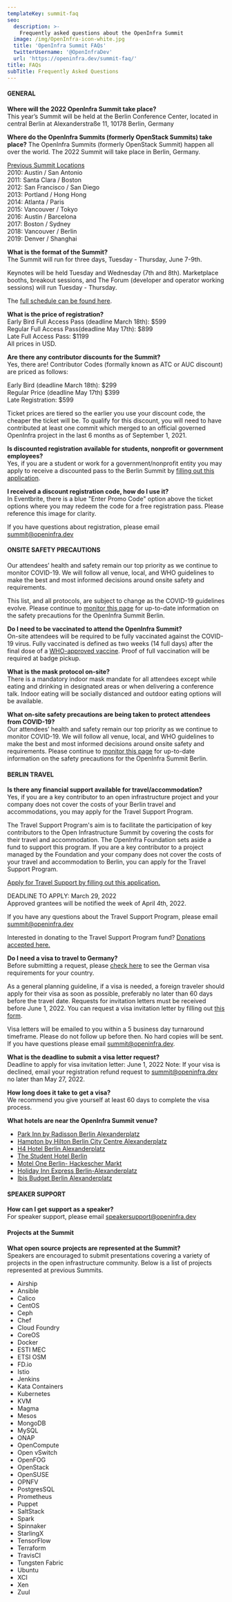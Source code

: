 ```yaml
---
templateKey: summit-faq
seo:
  description: >-
    Frequently asked questions about the OpenInfra Summit
  image: /img/OpenInfra-icon-white.jpg
  title: 'OpenInfra Summit FAQs'
  twitterUsername: '@OpenInfraDev'
  url: 'https://openinfra.dev/summit-faq/'
title: FAQs
subTitle: Frequently Asked Questions
---
```

#### GENERAL

**Where will the 2022 OpenInfra Summit take place?**
<br>
This year’s Summit will be held at the Berlin Conference Center, located in central Berlin at Alexanderstraße 11, 10178 Berlin, Germany

**Where do the OpenInfra Summits (formerly OpenStack Summits) take place?**
The OpenInfra Summits (formerly OpenStack Summit) happen all over the world. The 2022 Summit will take place in Berlin, Germany.

<u>Previous Summit Locations</u> <br>
2010: Austin / San Antonio <br>
2011: Santa Clara / Boston <br>
2012: San Francisco / San Diego <br>
2013: Portland / Hong Hong <br>
2014: Atlanta / Paris <br>
2015: Vancouver / Tokyo <br>
2016: Austin / Barcelona <br>
2017: Boston / Sydney <br>
2018: Vancouver / Berlin <br>
2019: Denver / Shanghai <br>

**What is the format of the Summit?** <br>
The Summit will run for three days, Tuesday - Thursday, June 7-9th. 

Keynotes will be held Tuesday and Wednesday (7th and 8th). Marketplace booths, breakout sessions, and The Forum (developer and operator working sessions) will run Tuesday - Thursday. 

The [full schedule can be found here](/summit-schedule). 

**What is the price of registration?** <br>
Early Bird Full Access Pass (deadline March 18th): $599 <br>
Regular Full Access Pass(deadline May 17th): $899 <br>
Late Full Access Pass: $1199 <br>
All prices in USD.

**Are there any contributor discounts for the Summit?** <br>
Yes, there are! Contributor Codes (formally known as ATC or AUC discount) are priced as follows:

Early Bird (deadline March 18th): $299 <br>
Regular Price (deadline May 17th) $399 <br>
Late Registration: $599

Ticket prices are tiered so the earlier you use your discount code, the cheaper the ticket will be. To qualify for this discount, you will need to have contributed at least one commit which merged to an official governed OpenInfra project in the last 6 months as of September 1, 2021. 

**Is discounted registration available for students, nonprofit or government employees?** <br>
Yes, if you are a student or work for a government/nonprofit entity you may apply to receive a discounted pass to the Berlin Summit by [filling out this application](https://openinfrafoundation.formstack.com/forms/berlin2022_summit_discounted_registration).

**I received a discount registration code, how do I use it?** <br>
In Eventbrite, there is a blue "Enter Promo Code" option above the ticket options where you may redeem the code for a free registration pass. Please reference this image for clarity.

If you have questions about registration, please email [summit@openinfra.dev](mailto:summit@openinfra.dev)

#### ONSITE SAFETY PRECAUTIONS

Our attendees’ health and safety remain our top priority as we continue to monitor COVID-19. We will follow all venue, local, and WHO guidelines to make the best and most informed decisions around onsite safety and requirements. 

This list, and all protocols, are subject to change as the COVID-19 guidelines evolve. Please continue to [monitor this page](/summit-covid) for up-to-date information on the safety precautions for the OpenInfra Summit Berlin. 

**Do I need to be vaccinated to attend the OpenInfra Summit?** <br>
On-site attendees will be required to be fully vaccinated against the COVID-19 virus. Fully vaccinated is defined as two weeks (14 full days) after the final dose of a [WHO-approved vaccine](https://covid19.trackvaccines.org/agency/who/). Proof of full vaccination will be required at badge pickup.

**What is the mask protocol on-site?** <br>
There is a mandatory indoor mask mandate for all attendees except while eating and drinking in designated areas or when delivering a conference talk. Indoor eating will be socially distanced and outdoor eating options will be available.

**What on-site safety precautions are being taken to protect attendees from COVID-19?** <br>
Our attendees’ health and safety remain our top priority as we continue to monitor COVID-19. We will follow all venue, local, and WHO guidelines to make the best and most informed decisions around onsite safety and requirements. Please continue to [monitor this page](https://openinfra.dev/summit-covid/) for up-to-date information on the safety precautions for the OpenInfra Summit Berlin.

<h4 id="travel">BERLIN TRAVEL</h4>

**Is there any financial support available for travel/accommodation?** <br>
Yes, if you are a key contributor to an open infrastructure project and your company does not cover the costs of your Berlin travel and accommodations, you may apply for the Travel Support Program.

The Travel Support Program's aim is to facilitate the participation of key contributors to the Open Infrastructure Summit by covering the costs for their travel and accommodation. The OpenInfra Foundation sets aside a fund to support this program. If you are a key contributor to a project managed by the Foundation and your company does not cover the costs of your travel and accommodation to Berlin, you can apply for the Travel Support Program. 

[Apply for Travel Support by filling out this application.](https://openinfrafoundation.formstack.com/forms/TSP_Berlin2022)

DEADLINE TO APPLY: March 29, 2022 <br>
Approved grantees will be notified the week of April 4th, 2022.

If you have any questions about the Travel Support Program, please email [summit@openinfra.dev](mailto:summit@openinfra.dev)

Interested in donating to the Travel Support Program fund? [Donations accepted here.](https://www.eventbrite.com/e/openinfra-summit-berlin-2022-tickets-211374997307)

**Do I need a visa to travel to Germany?** <br>
Before submitting a request, please [check here](https://www.auswaertiges-amt.de/en/visa-service/-/231148) to see the German visa requirements for your country. 

As a general planning guideline, if a visa is needed, a foreign traveler should apply for their visa as soon as possible, preferably no later than 60 days before the travel date.
Requests for invitation letters must be received before June 1, 2022. You can request a visa invitation letter by filling out [this form](https://openinfrafoundation.formstack.com/forms/visa_berlin2022).

Visa letters will be emailed to you within a 5 business day turnaround timeframe. Please do not follow up before then.  No hard copies will be sent. If you have questions please email [summit@openinfra.dev](mailto:summit@openinfra.dev).

**What is the deadline to submit a visa letter request?** <br>
Deadline to apply for visa invitation letter: June 1, 2022
Note: If your visa is declined, email your registration refund request to [summit@openinfra.dev](mailto:summit@openinfra.dev) no later than May 27, 2022.
 
**How long does it take to get a visa?** <br>
We recommend you give yourself at least 60 days to complete the visa process.

**What hotels are near the OpenInfra Summit venue?** <br>
- [Park Inn by Radisson Berlin Alexanderplatz](https://www.radissonhotels.com/en-us/hotels/park-inn-berlin-alexanderplatz?cid=a:se+b:gmb+c:emea+i:local+e:pii+d:cese+h:DEBERALX)
- [Hampton by Hilton Berlin City Centre Alexanderplatz](https://www.hilton.com/en/hotels/berhxhx-hampton-berlin-city-centre-alexanderplatz/?SEO_id=GMB-EMEA-HX-BERHXHX)
- [H4 Hotel Berlin Alexanderplatz](https://www.h-hotels.com/de/h4/hotels/h4-hotel-berlin-alexanderplatz?utm_source=yext&utm_medium=listing)
- [The Student Hotel Berlin](https://www.thestudenthotel.com/berlin-mitte/?utm_source=google-my-business&utm_medium=organic)
- [Motel One Berlin- Hackescher Markt](https://www.google.com/travel/hotels/Berlin/entity/ChcIkoW7-aXHse84GgsvZy8xdGRmYjQxNxAB?g2lb=2503771%2C4704212%2C4401769%2C4669146%2C4306835%2C4429192%2C4726607%2C2503781%2C4723331%2C4640247%2C4649665%2C2502548%2C4716129%2C4258168%2C4734964%2C4647135%2C4270442%2C4597339%2C4722900%2C4518327%2C4733769%2C4284970%2C4291517&hl=en-US&gl=us&ssta=1&ap=SAFoAYABAA&q=hotels%20near%20bcc%20berlin&rp=EKGPsurfv5e1rQEQkYvWsJm1ifWIARD07d2cucuWiH4Qs57a75i1-Z8pOAFAAEgCogEfQmNjIEJlcmxpbiBDb25ncmVzcyBDZW50ZXIgR21iaA&ictx=1&utm_campaign=sharing&utm_medium=link&utm_source=htls&ts=CAESCgoCCAMKAggDEAAaQwolEiE6H0JjYyBCZXJsaW4gQ29uZ3Jlc3MgQ2VudGVyIEdtYmgaABIaEhQKBwjmDxADGAYSBwjmDxADGAcYATICEAAqCwoHKAE6A1VTRBoA)
- [Holiday Inn Express Berlin-Alexanderplatz](https://www.ihg.com/holidayinnexpress/hotels/gb/en/berlin/berax/hoteldetail?cm_mmc=GoogleMaps-_-EX-_-DE-_-BERAX)
- [Ibis Budget Berlin Alexanderplatz](https://all.accor.com/hotel/5513/index.en.shtml?utm_campaign=seo+maps&utm_medium=seo+maps&utm_source=google+Maps)


<h4 id="speakers">SPEAKER SUPPORT</h4>

**How can I get support as a speaker?** <br>
For speaker support, please email [speakersupport@openinfra.dev](speakersupport@openinfra.dev)


#### Projects at the Summit

**What open source projects are represented at the Summit?** <br>
Speakers are encouraged to submit presentations covering a variety of projects in the open infrastructure community. Below is a list of projects represented at previous Summits. 
- Airship 
- Ansible
- Calico
- CentOS
- Ceph
- Chef
- Cloud Foundry
- CoreOS
- Docker
- ESTI MEC
- ETSI OSM
- FD.io
- Istio
- Jenkins
- Kata Containers
- Kubernetes
- KVM
- Magma
- Mesos
- MongoDB
- MySQL
- ONAP
- OpenCompute 
- Open vSwitch
- OpenFOG
- OpenStack
- OpenSUSE
- OPNFV
- PostgresSQL
- Prometheus
- Puppet
- SaltStack
- Spark
- Spinnaker
- StarlingX
- TensorFlow
- Terraform
- TravisCI
- Tungsten Fabric
- Ubuntu 
- XCI
- Xen
- Zuul 

